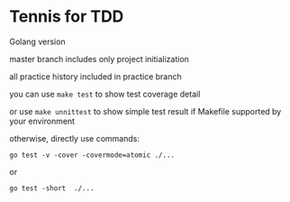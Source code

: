 # Tennis for TDD

Golang version

master branch includes only project initialization

all practice history included in practice branch

you can use `make test` to show test coverage detail

or use `make unnittest` to show simple test result if Makefile supported by your environment

otherwise, directly use commands:
```
go test -v -cover -covermode=atomic ./...
```
or
```
go test -short  ./...
```